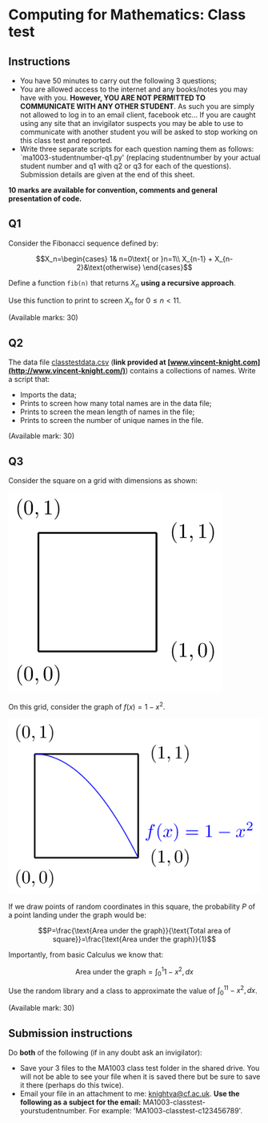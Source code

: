 # Computing for Mathematics: Class test

## Instructions

- You have 50 minutes to carry out the following 3 questions;
- You are allowed access to the internet and any books/notes you may have with you. **However, YOU ARE NOT PERMITTED TO COMMUNICATE WITH ANY OTHER STUDENT**. As such you are simply not allowed to log in to an email client, facebook etc... If you are caught using any site that an invigilator suspects you may be able to use to communicate with another student you will be asked to stop working on this class test and reported.
- Write three separate scripts for each question naming them as follows: `ma1003-studentnumber-q1.py' (replacing studentnumber by your actual student number and q1 with q2 or q3 for each of the questions). Submission details are given at the end of this sheet.

**10 marks are available for convention, comments and general presentation of code.**

## Q1

Consider the Fibonacci sequence defined by:

$$X_n=\begin{cases}
    1& n=0\text{ or }n=1\\
    X_{n-1} + X_{n-2}&\text{otherwise}
    \end{cases}$$

Define a function `fib(n)` that returns $X_n$ **using a recursive approach**.

Use this function to print to screen $X_n$ for $0\leq n<11$.

(Available marks: 30)

## Q2

The data file [classtestdata.csv](./Data/classtestdata.csv) (**link provided at [www.vincent-knight.com](http://www.vincent-knight.com/)**) contains a collections of names. Write a script that:

- Imports the data;
- Prints to screen how many total names are in the data file;
- Prints to screen the mean length of names in the file;
- Prints to screen the number of unique names in the file.

(Available mark: 30)

## Q3

Consider the square on a grid with dimensions as shown:

![\text{A grid}](./Images/grid.png)

On this grid, consider the graph of $f(x) = 1 - x ^ 2$.

![\text{A grid}](./Images/gridwithplot.png)

If we draw points of random coordinates in this square, the probability $P$ of a point landing under the graph would be:

$$P=\frac{\text{Area under the graph}}{\text{Total area of square}}=\frac{\text{Area under the graph}}{1}$$

Importantly, from basic Calculus we know that:

$$\text{Area under the graph}=\int_{0}^{1}1-x^2,dx$$

Use the random library and a class to approximate the value of $\int_{0}^11-x^2,dx$.

(Available mark: 30)

## Submission instructions

Do **both** of the following (if in any doubt ask an invigilator):

- Save your 3 files to the MA1003 class test folder in the shared drive. You will not be able to see your file when it is saved there but be sure to save it there (perhaps do this twice).
- Email your file in an attachment to me: knightva@cf.ac.uk. **Use the following as a subject for the email:** MA1003-classtest-yourstudentnumber. For example: 'MA1003-classtest-c123456789'.
